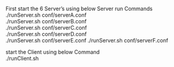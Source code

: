 First start the 6 Server’s using below Server run Commands<br /> 
./runServer.sh conf/serverA.conf<br /> 
./runServer.sh conf/serverB.conf<br /> 
./runServer.sh conf/serverC.conf<br /> 
./runServer.sh conf/serverD.conf<br /> 
./runServer.sh conf/serverE.conf
./runServer.sh conf/serverF.conf<br /> 

start the Client using below Command<br /> 
./runClient.sh<br /> 
